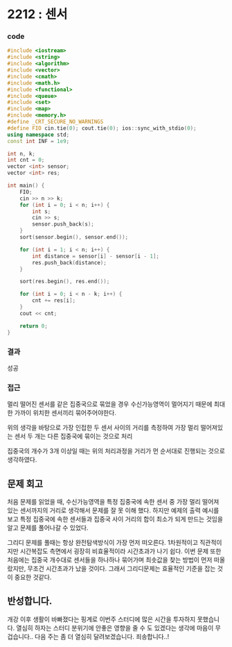 # 2212 : 센서
### code
```c++
#include <iostream>
#include <string>
#include <algorithm>
#include <vector>
#include <cmath>
#include <math.h>
#include <functional>
#include <queue>
#include <set>
#include <map>
#include <memory.h>
#define _CRT_SECURE_NO_WARNINGS
#define FIO cin.tie(0); cout.tie(0); ios::sync_with_stdio(0);
using namespace std;
const int INF = 1e9;

int n, k;
int cnt = 0;
vector <int> sensor;
vector <int> res;

int main() {
    FIO;
    cin >> n >> k;
    for (int i = 0; i < n; i++) {
        int s;
        cin >> s;
        sensor.push_back(s);
    }
    sort(sensor.begin(), sensor.end());

    for (int i = 1; i < n; i++) {
        int distance = sensor[i] - sensor[i - 1];
        res.push_back(distance);
    }

    sort(res.begin(), res.end());

    for (int i = 0; i < n - k; i++) {
        cnt += res[i];
    }
    cout << cnt;

    return 0;
}
  ```
### 결과
성공
### 접근
멀리 떨어진 센서를 같은 집중국으로 묶었을 경우 수신가능영역이
멀어지기 때문에 최대한 가까이 위치한 센서끼리 묶어주어야한다.

위의 생각을 바탕으로 가장 인접한 두 센서 사이의 거리를 측정하여
가장 멀리 떨어져있는 센서 두 개는 다른 집중국에 묶이는 것으로 처리

집중국의 개수가 3개 이상일 때는 위의 처리과정을 거리가 먼 순서대로 진행되는 것으로 생각하였다. 
## 문제 회고
처음 문제를 읽었을 때, 수신가능영역을 특정 집중국에 속한 센서 중 가장 멀리 떨어져 있는 센서까지의 거리로 생각해서 문제를 잘 못 이해 했다. 하지만 예제의 출력 예시를 보고 특정 집중국에 속한 센서들과 집중국 사이 거리의 합이 최소가 되게 만드는 것임을 알고 문제를 풀어나갈 수 있었다. 

그리디 문제를 풀때는 항상 완전탐색방식이 가장 먼저 떠오른다. 1차원적이고 직관적이지만 시간복잡도 측면에서 굉장히 비효율적이라 시간초과가 나기 쉽다. 이번 문제 또한 처음에는 집중국 개수대로 센서들을 하나하나 묶어가며 최솟값을 찾는 방법이 먼저 떠올랐지만,
무조건 시간초과가 났을 것이다.
그래서 그리디문제는 효율적인 기준을 잡는 것이 중요한 것같다.

## 반성합니다.
개강 이후 생활이 바빠졌다는 핑계로 이번주 스터디에 많은 시간을 투자하지 못했습니다. 열심히 하자는 스터디 분위기에 안좋은 영향을 줄 수 도 있겠다는 생각에 마음이 무겁습니다..
다음 주는 좀 더 열심히 달려보겠습니다. 죄송합니다..! 

